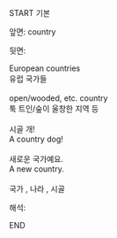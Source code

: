 START
기본

앞면:
country


뒷면:
<div>European countries </div><div>유럽 국가들</div><div><br></div><div><div>open/wooded, etc. country </div><div>툭 트인/숲이 울창한 지역 등</div></div><div><br></div><div><div><div>시골 개!</div></div><div><div>A country dog!</div></div></div><div><br></div><div><div><div>새로운 국가예요.</div></div><div><div>A new country.</div></div></div><div><br></div><div>국가 , 나라 , 시골</div>


해석:
<!--ID: 1746614453678-->
END